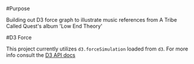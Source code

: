 #Purpose

Building out D3 force graph to illustrate music references from A Tribe Called Quest's album 'Low End Theory'


#D3 Force

This project currently utilizes `d3.forceSimulation` loaded from `d3`. For more info consult the [D3 API docs](https://github.com/d3/d3/blob/master/API.md)
